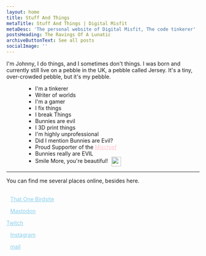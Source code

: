 ```yaml
---
layout: home
title: Stuff And Things
metaTitle: Stuff And Things | Digital Misfit
metaDesc: 'The personal website of Digital Misfit, The code tinkerer'
postsHeading: The Ravings Of A Lunatic
archiveButtonText: See all posts
socialImage: ''
---
```

I'm Johnny, I do things, and I sometimes don't things. I was born and currently still live on a pebble in the UK, a pebble called Jersey. It's a tiny, over-crowded pebble, but it's my pebble.<ul style="padding-left:75px;">

<li>I'm a tinkerer</li>

<li>Writer of worlds</li>

<li>I'm a gamer</li>

<li>I fix things</li>

<li>I break Things</li>

<li>Bunnies are evil</li>

<li>I 3D print things</li>

<li>I'm highly unprofessional</li>

<li>Did I mention Bunnies are Evil?</li>

<li>Proud Supporter of the <a href="https://www.youtube.com/channel/UCU3gwpclVZSYofj616OQKLQ/" style="color: pink;">Mischief</a></li>

<li>Bunnies really are EVIL</li>

<li>Smile More, you're beautiful! <img src="/images/smile.png" height="25" style="padding-left:5px; vertical-align:middle; "></li>

</ul>

<hr/>

  

You can find me several places online, besides here.<br>

<br><i class="fab fa-twitter-square" style="padding-right: 10px; color: #666666;"></i><a href="https://twitter.com/DigitalxMisfit/" style="color: skyblue;">That One Birdsite</a><br>

<i class="fab fa-mastodon" style="padding-right: 10px; color: #666666;"></i><a href="https://mastodon.technology/@DigitalMisfit" style="color: skyblue;">Mastodon</a><br>

<a href="https://twitch.tv/officialdigitalmisfit" style="color: skyblue;">Twitch</a><br>

<i class="fab fa-instagram" style="padding-right: 10px; color: #666666;"></i><a href="https://www.instagram.com/the.digital.misfit/" style="color: skyblue;">Instagram</a> <br>

<i class="fas fa-at" style="padding-right: 10px; color: #666666;"></i><a href="mailto:johnny@digitalmisfit.uk" style="color: skyblue;" rel="me">mail</a><br>
